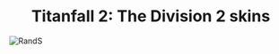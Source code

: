 
<h1 align="center">Titanfall 2: The Division 2 skins</h1>

![RandS](https://user-images.githubusercontent.com/37307454/166118891-d8631193-cf3b-44e5-8da1-369241bb80c7.png)
